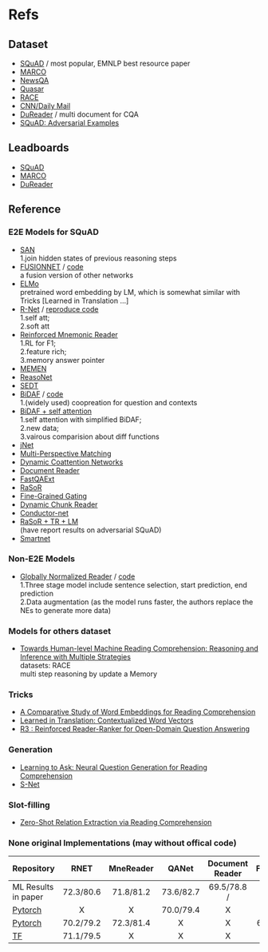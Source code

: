 # Refs

## Dataset
- [SQuAD](https://rajpurkar.github.io/SQuAD-explorer/) / most popular, EMNLP best resource paper
- [MARCO](http://www.msmarco.org/)
- [NewsQA](https://datasets.maluuba.com/NewsQA)
- [Quasar](https://github.com/bdhingra/quasar)
- [RACE](http://www.cs.cmu.edu/~glai1/data/race/)
- [CNN/Daily Mail](https://github.com/deepmind/rc-data/)
- [DuReader](https://arxiv.org/pdf/1711.05073.pdf) / multi document for CQA
- [SQuAD: Adversarial Examples](https://arxiv.org/pdf/1707.07328.pdf)

## Leadboards
- [SQuAD](https://rajpurkar.github.io/SQuAD-explorer/)
- [MARCO](http://www.msmarco.org/leaders.aspx)
- [DuReader](http://ai.baidu.com/broad/leaderboard?dataset=dureader)

## Reference

### E2E Models for SQuAD
- [SAN](https://arxiv.org/pdf/1712.03556.pdf)  
1.join hidden states of previous reasoning steps
- [FUSIONNET](https://arxiv.org/pdf/1711.07341.pdf) / [code](https://github.com/momohuang/FusionNet-NLI)  
a fusion version of other networks
- [ELMo](https://openreview.net/pdf?id=S1p31z-Ab)  
pretrained word embedding by LM, which is somewhat similar with Tricks [Learned in Translation ...]
- [R-Net](https://www.microsoft.com/en-us/research/wp-content/uploads/2017/05/r-net.pdf) / [reproduce code](https://github.com/HKUST-KnowComp/R-Net)  
1.self att;  
2.soft att
- [Reinforced Mnemonic Reader](https://arxiv.org/abs/1705.02798)  
1.RL for F1;  
2.feature rich;  
3.memory answer pointer  
- [MEMEN](https://arxiv.org/abs/1707.09098)
- [ReasoNet](https://arxiv.org/abs/1609.05284)
- [SEDT](https://arxiv.org/abs/1703.00572)
- [BiDAF](https://arxiv.org/abs/1611.01603) / [code](https://github.com/allenai/bi-att-flow)  
1.(widely used) coopreation for question and contexts
- [BiDAF + self attention](https://arxiv.org/pdf/1710.10723.pdf)  
1.self attention with simplified BiDAF;  
2.new data;  
3.vairous comparision about diff functions
- [jNet](https://arxiv.org/abs/1703.04617)
- [Multi-Perspective Matching](https://arxiv.org/abs/1612.04211)
- [Dynamic Coattention Networks](https://arxiv.org/abs/1611.01604)
- [Document Reader](https://arxiv.org/abs/1704.00051)
- [FastQAExt](https://arxiv.org/abs/1703.04816)
- [RaSoR](https://arxiv.org/abs/1611.01436)
- [Fine-Grained Gating](https://arxiv.org/abs/1611.01724)
- [Dynamic Chunk Reader](https://arxiv.org/abs/1610.09996)
- [Conductor-net](https://arxiv.org/pdf/1710.10504.pdf)
- [RaSoR + TR + LM](https://arxiv.org/pdf/1710.10504.pdf)  
(have report results on adversarial SQuAD)
- [Smartnet](https://arxiv.org/pdf/1710.02772.pdf)

### Non-E2E Models
- [Globally Normalized Reader](http://aclweb.org/anthology/D17-1111) / [code](https://github.com/baidu-research/GloballyNormalizedReader)  
1.Three stage model include sentence selection, start prediction, end prediction  
2.Data augmentation (as the model runs faster, the authors replace the NEs to generate more data)


### Models for others dataset
- [Towards Human-level Machine Reading Comprehension: Reasoning and Inference with Multiple Strategies](https://arxiv.org/pdf/1711.04964.pdf)  
datasets: RACE  
multi step reasoning by update a Memory

### Tricks
- [A Comparative Study of Word Embeddings for Reading Comprehension](https://arxiv.org/pdf/1703.00993.pdf)
- [Learned in Translation: Contextualized Word Vectors](https://einstein.ai/static/images/layouts/research/cove/McCann2017LearnedIT.pdf)
- [R3 : Reinforced Reader-Ranker for Open-Domain Question Answering](https://arxiv.org/pdf/1709.00023.pdf)

### Generation
- [Learning to Ask: Neural Question Generation for Reading Comprehension](http://aclweb.org/anthology/P/P17/P17-1123.pdf)
- [S-Net](https://arxiv.org/pdf/1706.04815.pdf)

### Slot-filling
- [Zero-Shot Relation Extraction via Reading Comprehension](https://arxiv.org/pdf/1706.04115.pdf)

### None original Implementations (may without offical code)
Repository | RNET | MneReader | QANet | Document Reader | FusionNet |
-----------|:----:|:---------:|:-----:|:---------------:|:---------:|
ML Results in paper | 72.3/80.6 | 71.8/81.2 | 73.6/82.7 | 69.5/78.8 / 
[Pytorch](https://github.com/minsangkim142/QANet) | X | X | 70.0/79.4 | X | X | X |
[Pytorch](https://github.com/HKUST-KnowComp/MnemonicReader) | 70.2/79.2 | 72.3/81.4 | X | X | 69.4/78.6 | X |
[TF](https://github.com/HKUST-KnowComp/R-Net) | 71.1/79.5 | X | X | X | X | X |
